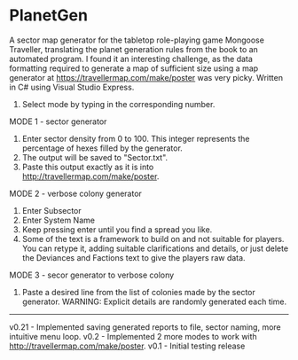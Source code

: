 # PlanetGen 


A sector map generator for the tabletop role-playing game Mongoose Traveller, translating the planet generation rules from the book to an automated program. I found it an interesting challenge, as the data formatting required to generate a map of sufficient size using a map generator at https://travellermap.com/make/poster was very picky. Written in C# using Visual Studio Express.

1. Select mode by typing in the corresponding number.

MODE 1 - sector generator

1. Enter sector density from 0 to 100. This integer represents the percentage of hexes filled by the generator.
2. The output will be saved to "Sector.txt".
3. Paste this output exactly as it is into http://travellermap.com/make/poster.

MODE 2 - verbose colony generator

1. Enter Subsector
2. Enter System Name
3. Keep pressing enter until you find a spread you like.
4. Some of the text is a framework to build on and not suitable for players. 
You can retype it, adding suitable clarifications and details, 
or just delete the Deviances and Factions text to give the players raw data.

MODE 3 - secor generator to verbose colony

1. Paste a desired line from the list of colonies made by the sector generator.
WARNING: Explicit details are randomly generated each time.
------
v0.21 - Implemented saving generated reports to file, sector naming, more intuitive menu loop.
v0.2 - Implemented 2 more modes to work with http://travellermap.com/make/poster.
v0.1 - Initial testing release
